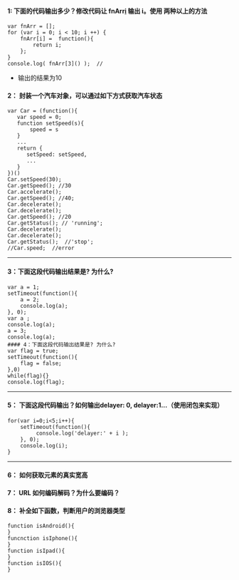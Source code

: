 #### 1: 下面的代码输出多少？修改代码让 fnArr[i]() 输出 i。使用 两种以上的方法
```
var fnArr = [];
for (var i = 0; i < 10; i ++) {
    fnArr[i] =  function(){
        return i;
    };
}
console.log( fnArr[3]() );  //
```
- 输出的结果为10


#### 2： 封装一个汽车对象，可以通过如下方式获取汽车状态
```
var Car = (function(){
   var speed = 0;
   function setSpeed(s){
       speed = s
   }
   ...
   return {
      setSpeed: setSpeed,
      ...
   }
})()
Car.setSpeed(30);
Car.getSpeed(); //30
Car.accelerate();
Car.getSpeed(); //40;
Car.decelerate();
Car.decelerate();
Car.getSpeed(); //20
Car.getStatus(); // 'running';
Car.decelerate(); 
Car.decelerate();
Car.getStatus();  //'stop';
//Car.speed;  //error
```

---

#### 3：下面这段代码输出结果是? 为什么?
```
var a = 1;
setTimeout(function(){
    a = 2;
    console.log(a);
}, 0);
var a ;
console.log(a);
a = 3;
console.log(a);
#### 4：下面这段代码输出结果是? 为什么?
var flag = true;
setTimeout(function(){
    flag = false;
},0)
while(flag){}
console.log(flag);
```

---

#### 5： 下面这段代码输出？如何输出delayer: 0, delayer:1...（使用闭包来实现）
```
for(var i=0;i<5;i++){
	setTimeout(function(){
         console.log('delayer:' + i );
	}, 0);
	console.log(i);
}
```
---

#### 6： 如何获取元素的真实宽高

#### 7： URL 如何编码解码？为什么要编码？

#### 8： 补全如下函数，判断用户的浏览器类型
```
function isAndroid(){
}
funcnction isIphone(){
}
function isIpad(){
}
function isIOS(){
}
```